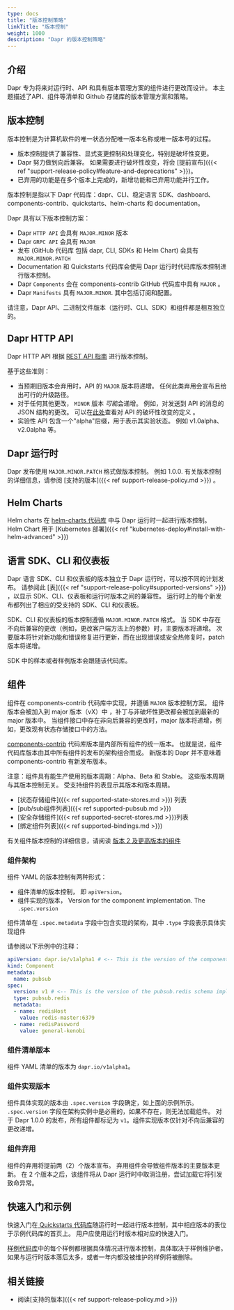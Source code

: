 ```yaml
---
type: docs
title: "版本控制策略"
linkTitle: "版本控制"
weight: 1000
description: "Dapr 的版本控制策略"
---
```


## 介绍
Dapr 专为将来对运行时、API 和具有版本管理方案的组件进行更改而设计。 本主题描述了API、组件等清单和 Github 存储库的版本管理方案和策略。

## 版本控制
版本控制是为计算机软件的唯一状态分配唯一版本名称或唯一版本号的过程。
- 版本控制提供了兼容性、显式变更控制和处理变化，特别是破坏性变更。
- Dapr 努力做到向后兼容。 如果需要进行破坏性改变，将会 [提前宣布]({{< ref "support-release-policy#feature-and-deprecations" >}})。
- 已弃用的功能是在多个版本上完成的，新增功能和已弃用功能并行工作。


版本控制是指以下 Dapr 代码库：dapr、CLI、稳定语言 SDK、dashboard、components-contrib、quickstarts、helm-charts 和 documentation。

Dapr 具有以下版本控制方案：
- Dapr `HTTP API` 会具有 `MAJOR.MINOR` 版本
- Dapr `GRPC API` 会具有 `MAJOR`
- 发布 (GitHub 代码库 包括 dapr, CLI, SDKs 和 Helm Chart) 会具有 `MAJOR.MINOR.PATCH`
- Documentation 和 Quickstarts 代码库会使用 Dapr 运行时代码库版本控制进行版本控制。
- Dapr `Components` 会在 components-contrib GitHub 代码库中具有 `MAJOR` 。
- Dapr `Manifests` 具有 `MAJOR.MINOR`. 其中包括订阅和配置。

请注意，Dapr API、二进制文件版本（运行时、CLI、SDK）和组件都是相互独立的。

## Dapr HTTP API
Dapr HTTP API 根据 [REST API 指南](https://github.com/microsoft/api-guidelines/blob/vNext/Guidelines.md#71-url-structure) 进行版本控制。

基于这些准则：
- 当预期旧版本会弃用时，API 的 `MAJOR` 版本将递增。 任何此类弃用会宣布且给出可行的升级路径。
- 对于任何其他更改， `MINOR` 版本 *可能*会递增。 例如，对发送到 API 的消息的 JSON 结构的更改。 可以在[此处](https://github.com/microsoft/api-guidelines/blob/vNext/Guidelines.md#123-definition-of-a-breaking-change)查看对 API 的破坏性改变的定义 。
- 实验性 API 包含一个"alpha"后缀，用于表示其实验状态。 例如 v1.0alpha、v2.0alpha 等。

## Dapr 运行时
Dapr 发布使用 `MAJOR.MINOR.PATCH` 格式做版本控制。 例如 1.0.0. 有关版本控制的详细信息，请参阅 [支持的版本]({{< ref support-release-policy.md >}}) 。

## Helm Charts
Helm charts 在 [helm-charts 代码库](https://github.com/dapr/helm-charts) 中与 Dapr 运行时一起进行版本控制。 Helm Chart 用于 [Kubernetes 部署]({{< ref "kubernetes-deploy#install-with-helm-advanced" >}})

## 语言 SDK、CLI 和仪表板
Dapr 语言 SDK、CLI 和仪表板的版本独立于 Dapr 运行时，可以按不同的计划发布。 请参阅此 [表]({{< ref "support-release-policy#supported-versions" >}}) ，以显示 SDK、CLI、仪表板和运行时版本之间的兼容性。 运行时上的每个新发布都列出了相应的受支持的 SDK、CLI 和仪表板。

SDK、CLI 和仪表板的版本控制遵循 `MAJOR.MINOR.PATCH` 格式。 当 SDK 中存在不向后兼容的更改（例如，更改客户端方法上的参数）时，主要版本将递增。 次要版本将针对新功能和错误修复进行更新，而在出现错误或安全热修复时，patch 版本将递增。

SDK 中的样本或者样例版本会跟随该代码库。

## 组件
组件在 components-contrib 代码库中实现，并遵循 `MAJOR` 版本控制方案。 组件版本会被加入到 major 版本（vX）中 ，补丁与非破坏性更改都会被加到最新的 major 版本中。 当组件接口中存在非向后兼容的更改时，major 版本将递增，例如，更改现有状态存储接口中的方法。

[components-contrib](https://github.com/dapr/components-contrib/) 代码库版本是内部所有组件的统一版本。  也就是说，组件代码库版本由其中所有组件的发布的架构组合而成。 新版本的 Dapr 并不意味着 components-contrib 有新发布版本。

注意：组件具有能生产使用的版本周期：Alpha、Beta 和 Stable。 这些版本周期与其版本控制无关。 受支持组件的表显示其版本和版本周期。
* [状态存储组件]({{< ref supported-state-stores.md >}}) 列表
* [pub/sub组件列表]({{< ref supported-pubsub.md >}})
* [安全存储组件]({{< ref supported-secret-stores.md >}})列表
* [绑定组件列表]({{< ref supported-bindings.md >}})

有关组件版本控制的详细信息，请阅读 [版本 2 及更高版本的组件](https://github.com/dapr/components-contrib/blob/master/docs/developing-component.md#version-2-and-beyond-of-a-component)

### 组件架构

组件 YAML 的版本控制有两种形式：
- 组件清单的版本控制， 即 `apiVersion`。
- 组件实现的版本， Version for the component implementation. The `.spec.version`

组件清单在 `.spec.metadata` 字段中包含实现的架构，其中 `.type` 字段表示具体实现组件

请参阅以下示例中的注释：
```yaml
apiVersion: dapr.io/v1alpha1 # <-- This is the version of the component manifest
kind: Component
metadata:
  name: pubsub
spec:
  version: v1 # <-- This is the version of the pubsub.redis schema implementation
  type: pubsub.redis
  metadata:
  - name: redisHost
    value: redis-master:6379
  - name: redisPassword
    value: general-kenobi
```

### 组件清单版本
组件 YAML 清单的版本为 `dapr.io/v1alpha1`。

### 组件实现版本
组件具体实现的版本由 `.spec.version` 字段确定，如上面的示例所示。 `.spec.version` 字段在架构实例中是必需的，如果不存在，则无法加载组件。 对于 Dapr 1.0.0 的发布，所有组件都标记为 `v1`。组件实现版本仅针对不向后兼容的更改递增。

### 组件弃用
组件的弃用将提前两（2）个版本宣布。 弃用组件会导致组件版本的主要版本更新。 在 2 个版本之后，该组件将从 Dapr 运行时中取消注册，尝试加载它将引发致命异常。

## 快速入门和示例
快速入门在[ Quickstarts 代码库](https://github.com/dapr/quickstarts)随运行时一起进行版本控制，其中相应版本的表位于示例代码库的首页上。  用户应使用运行时版本相对应的快速入门。

[样例代码库](https://github.com/dapr/samples)中的每个样例都根据具体情况进行版本控制，具体取决于样例维护者。 如果与运行时版本落后太多，或者一年内都没被维护的样例将被删除。

## 相关链接
* 阅读[支持的版本]({{< ref support-release-policy.md >}})
